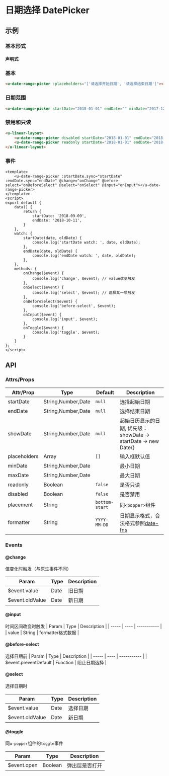 # 日期选择 DatePicker

## 示例
### 基本形式

#### 声明式

### 基本
``` html
<u-date-range-picker :placeholders="['请选择开始日期', '请选择结束日期']"></u-date-range-picker>
```

### 日期范围
``` html
<u-date-range-picker startDate="2018-01-01" endDate="" minDate="2017-12-12" maxDate="2018-02-12"></u-date-range-picker>
```

### 禁用和只读
``` html
<u-linear-layout>
    <u-date-range-picker disabled startDate="2018-01-01" endDate="2018-02-02"></u-date-range-picker>
    <u-date-range-picker readonly startDate="2018-01-01" endDate="2018-02-02"></u-date-range-picker>
</u-linear-layout>
```

<!-- ### 只读和禁用 禁用效果诡异
``` html
<u-date-range-picker readonly startDate="2018-01-01" endDate="2018-02-02"></u-date-range-picker>
<u-date-range-picker disabled startDate="2018-01-01" endDate="2018-02-02"></u-date-range-picker>
``` -->

### 事件
``` vue
<template>
    <u-date-range-picker :startDate.sync="startDate" :endDate.sync="endDate" @change="onChange" @before-select="onBeforeSelect" @select="onSelect" @input="onInput"></u-date-range-picker>
</template>
<script>
export default {
    data() {
        return {
            startDate: '2018-09-09',
            endDate: '2018-10-11',
        }
    },
    watch: {
        startDate(date, oldDate) {
            console.log('startDate watch: ', date, oldDate);
        },
        endDate(date, oldDate) {
            console.log('endDate watch: ', date, oldDate);
        },
    },
    methods: {
        onChange($event) {
            console.log('change', $event); // value改变触发
        },
        onSelect($event) {
        	console.log('select', $event); // 选择某一项触发
        },
        onBeforeSelect($event) {
        	console.log('before-select', $event);
        },
        onInput($event) {
        	console.log('input', $event);
        },
        onToggle($event) {
        	console.log('toggle', $event);
        }
    }
};
</script>
```


## API
### Attrs/Props

| Attr/Prop | Type | Default | Description |
| --------- | ---- | ------- | ----------- |
| startDate | String,Number,Date | `null` | 选择起始日期 |
| endDate | String,Number,Date | `null` | 选择结束日期 |
| showDate | String,Number,Date | `null` | 起始日历显示的日期, 优先级：showDate -> startDate -> new Date() |
| placeholders | Array | `[]` | 输入框默认值 |
| minDate | String,Number,Date | | 最小日期 |
| maxDate | String,Number,Date | | 最大日期 |
| readonly | Boolean | `false` | 是否只读 |
| disabled | Boolean | `false` | 是否禁用 |
| placement | String | `bottom-start` | 同`<popper>`组件 |
| formatter | String | `YYYY-MM-DD` | 日期显示格式，合法格式参照[date-fns](https://date-fns.org/v1.29.0/docs/format) |

### Events

#### @change

值变化时触发（与原生事件不同）

| Param | Type | Description |
| ----- | ---- | ----------- |
| $event.value | Date | 旧日期 |
| $event.oldValue | Date | 新日期 |

#### @input
时间区间改变时触发
| Param | Type | Description |
| ----- | ---- | ----------- |
| value | String | formatter格式数据 |

#### @before-select
选择日期前
| Param | Type | Description |
| ----- | ---- | ----------- |
| $event.preventDefault | Function | 阻止日期选择 |

#### @select

选择日期时

| Param | Type | Description |
| ----- | ---- | ----------- |
| $event.value | Date | 选择日期 |
| $event.oldValue | Date | 新日期 |

#### @toggle
同`u-popper`组件的`toggle`事件

| Param | Type | Description |
| ----- | ---- | ----------- |
| $event.open | Boolean | 弹出层是否打开 |